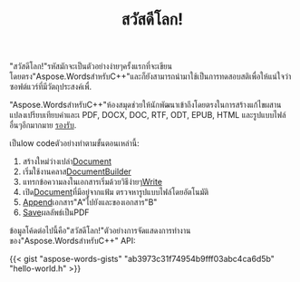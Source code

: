 ﻿---
title: สวัสดีโลก!
second_title: ตัวอย่างง่ายๆวิธีการใช้ Aspose.WordsสำหรับC++
articleTitle: สวัสดีโลก!
linktitle: สวัสดีโลก
description: "สร้างแก้ไขและบันทึกเอกสารแรกของคุณในรูปแบบที่สนับสนุนใดๆโดยใช้ Aspose.WordsสำหรับC++ เพื่อสัมผัสกับความเรียบง่ายและพลังงานในC++."
type: docs
weight: 15
url: /th/cpp/hello-world/
---

"สวัสดีโลก!"รหัสมักจะเป็นตัวอย่างง่ายๆครั้งแรกที่จะเขียนโดยตรง"Aspose.WordsสำหรับC++"และก็ยังสามารถนำมาใช้เป็นการทดสอบสติเพื่อให้แน่ใจว่าซอฟต์แวร์ที่มีวัตถุประสงค์เพื่.

"Aspose.WordsสำหรับC++"ห้องสมุดช่วยให้นักพัฒนาเข้าถึงโดยตรงในการสร้างแก้ไขผสานแปลงเปรียบเทียบคำและเ PDF, DOCX, DOC, RTF, ODT, EPUB, HTML และรูปแบบไฟล์อื่นๆอีกมากมาย [รองรับ](/words/cpp/supported-document-formats/).

เป็นlow codeตัวอย่างทำตามขั้นตอนเหล่านี้:

1. สร้างใหม่ว่างเปล่า[Document](https://reference.aspose.com/words/cpp/aspose.words/document/)
1. เริ่มใช้งานคลาส[DocumentBuilder](https://reference.aspose.com/words/cpp/aspose.words/documentbuilder/)
1. แทรกข้อความลงในเอกสารเริ่มด้วยวิธีง่ายๆ[Write](https://reference.aspose.com/words/cpp/aspose.words/documentbuilder/write/)
1. เปิด[Document](https://reference.aspose.com/words/cpp/aspose.words/document/document/)ที่มีอยู่จากแฟ้ม ตรวจหารูปแบบไฟล์โดยอัตโนมัติ
1. [Append](https://reference.aspose.com/words/cpp/aspose.words/document/appenddocument/)เอกสาร"A"ไปยังและของเอกสาร"B"
1. [Save](https://reference.aspose.com/words/cpp/aspose.words/document/save/)ผลลัพธ์เป็นPDF

ข้อมูลโค้ดต่อไปนี้คือ"สวัสดีโลก!"ตัวอย่างการจัดแสดงการทำงานของ"Aspose.WordsสำหรับC++" API:

{{< gist "aspose-words-gists" "ab3973c31f74954b9fff03abc4ca6d5b" "hello-world.h" >}}
